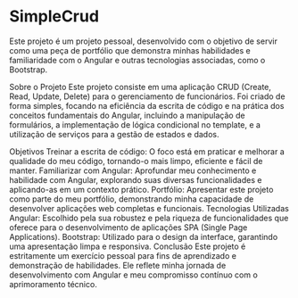 # SimpleCrud

Este projeto é um projeto pessoal, desenvolvido com o objetivo de servir como uma peça de portfólio que demonstra minhas habilidades e familiaridade com o Angular e outras tecnologias associadas, como o Bootstrap.

Sobre o Projeto
Este projeto consiste em uma aplicação CRUD (Create, Read, Update, Delete) para o gerenciamento de funcionários. Foi criado de forma simples, focando na eficiência da escrita de código e na prática dos conceitos fundamentais do Angular, incluindo a manipulação de formulários, a implementação de lógica condicional no template, e a utilização de serviços para a gestão de estados e dados.

Objetivos
Treinar a escrita de código: O foco está em praticar e melhorar a qualidade do meu código, tornando-o mais limpo, eficiente e fácil de manter.
Familiarizar com Angular: Aprofundar meu conhecimento e habilidade com Angular, explorando suas diversas funcionalidades e aplicando-as em um contexto prático.
Portfólio: Apresentar este projeto como parte do meu portfólio, demonstrando minha capacidade de desenvolver aplicações web completas e funcionais.
Tecnologias Utilizadas
Angular: Escolhido pela sua robustez e pela riqueza de funcionalidades que oferece para o desenvolvimento de aplicações SPA (Single Page Applications).
Bootstrap: Utilizado para o design da interface, garantindo uma apresentação limpa e responsiva.
Conclusão
Este projeto é estritamente um exercício pessoal para fins de aprendizado e demonstração de habilidades. Ele reflete minha jornada de desenvolvimento com Angular e meu compromisso contínuo com o aprimoramento técnico.
